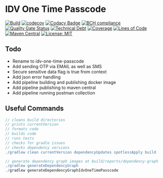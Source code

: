 # IDV One Time Passcode

[![Build](https://github.com/michaelruocco/one-time-passcode/workflows/pipeline/badge.svg)](https://github.com/michaelruocco/one-time-passcode/actions)
[![codecov](https://codecov.io/gh/michaelruocco/one-time-passcode/branch/master/graph/badge.svg?token=FWDNP534O7)](https://codecov.io/gh/michaelruocco/one-time-passcode)
[![Codacy Badge](https://app.codacy.com/project/badge/Grade/272889cf707b4dcb90bf451392530794)](https://www.codacy.com/gh/michaelruocco/one-time-passcode/dashboard?utm_source=github.com&amp;utm_medium=referral&amp;utm_content=michaelruocco/one-time-passcode&amp;utm_campaign=Badge_Grade)
[![BCH compliance](https://bettercodehub.com/edge/badge/michaelruocco/one-time-passcode?branch=master)](https://bettercodehub.com/)
[![Quality Gate Status](https://sonarcloud.io/api/project_badges/measure?project=michaelruocco_one-time-passcode&metric=alert_status)](https://sonarcloud.io/dashboard?id=michaelruocco_one-time-passcode)
[![Technical Debt](https://sonarcloud.io/api/project_badges/measure?project=michaelruocco_one-time-passcode&metric=sqale_index)](https://sonarcloud.io/dashboard?id=michaelruocco_one-time-passcode)
[![Coverage](https://sonarcloud.io/api/project_badges/measure?project=michaelruocco_one-time-passcode&metric=coverage)](https://sonarcloud.io/dashboard?id=michaelruocco_one-time-passcode)
[![Lines of Code](https://sonarcloud.io/api/project_badges/measure?project=michaelruocco_one-time-passcode&metric=ncloc)](https://sonarcloud.io/dashboard?id=michaelruocco_one-time-passcode)
[![Maven Central](https://img.shields.io/maven-central/v/com.github.michaelruocco/one-time-passcode.svg?label=Maven%20Central)](https://search.maven.org/search?q=g:%22com.github.michaelruocco%22%20AND%20a:%22one-time-passcode%22)
[![License: MIT](https://img.shields.io/badge/License-MIT-yellow.svg)](https://opensource.org/licenses/MIT)

## Todo

*   Rename to idv-one-time-passcode
*   Add sending OTP via EMAIL as well as SMS
*   Secure sensitive data flag is true from context
*   Add json error handling
*   Add pipeline building and publishing docker image
*   Add pipeline publishing to maven central
*   Add pipeline running postman collection

## Useful Commands

```gradle
// cleans build directories
// prints currentVersion
// formats code
// builds code
// runs tests
// checks for gradle issues
// checks dependency versions
./gradlew clean currentVersion dependencyUpdates spotlessApply build
```

```gradle
// generate dependency graph images at build/reports/dependency-graph
./gradlew generateDependencyGraph
./gradlew generateDependencyGraphIdvOneTimePasscode
```